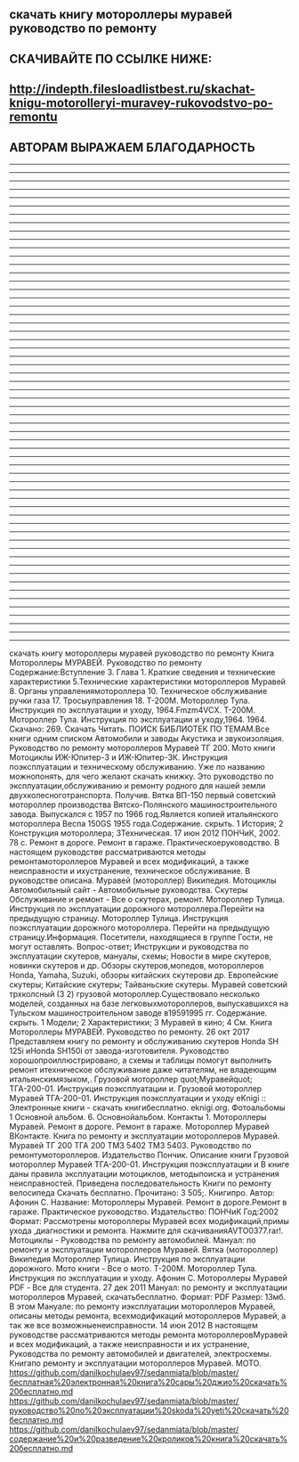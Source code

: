 скачать книгу мотороллеры муравей руководство по ремонту
--------------------------------------------------
СКАЧИВАЙТЕ ПО ССЫЛКЕ НИЖЕ:
--------------------------------------------------
http://indepth.filesloadlistbest.ru/skachat-knigu-motorolleryi-muravey-rukovodstvo-po-remontu
--------------------------------------------------
АВТОРАМ ВЫРАЖАЕМ БЛАГОДАРНОСТЬ
--------------------------------------------------
--------------------------------------------------
--------------------------------------------------
--------------------------------------------------
--------------------------------------------------
--------------------------------------------------
--------------------------------------------------
--------------------------------------------------
--------------------------------------------------
--------------------------------------------------
--------------------------------------------------
--------------------------------------------------
--------------------------------------------------
--------------------------------------------------
--------------------------------------------------
--------------------------------------------------
--------------------------------------------------
--------------------------------------------------
--------------------------------------------------
--------------------------------------------------
--------------------------------------------------
--------------------------------------------------
--------------------------------------------------
--------------------------------------------------
--------------------------------------------------
--------------------------------------------------
--------------------------------------------------
--------------------------------------------------
--------------------------------------------------
--------------------------------------------------
--------------------------------------------------
--------------------------------------------------
--------------------------------------------------
--------------------------------------------------
--------------------------------------------------
--------------------------------------------------
--------------------------------------------------
--------------------------------------------------
--------------------------------------------------
--------------------------------------------------
--------------------------------------------------
--------------------------------------------------
--------------------------------------------------
--------------------------------------------------
--------------------------------------------------
--------------------------------------------------
--------------------------------------------------
--------------------------------------------------
--------------------------------------------------
--------------------------------------------------
--------------------------------------------------
--------------------------------------------------
--------------------------------------------------
--------------------------------------------------
--------------------------------------------------
--------------------------------------------------
--------------------------------------------------
--------------------------------------------------
--------------------------------------------------
скачать книгу мотороллеры муравей руководство по ремонту Книга Мотороллеры МУРАВЕЙ. Руководство по ремонту Содержание:Вступление 3. Глава 1. Краткие сведения и технические характеристики 5.Технические характеристики мотороллеров Муравей 8. Органы управлениямотороллера 10. Техническое обслуживание ручки газа 17. Тросыуправления 18. Т-200М. Мотороллер Тула. Инструкция по эксплуатации и уходу, 1964.Fmzm4VCX. Т-200М. Мотороллер Тула. Инструкция по эксплуатации и уходу,1964. 1964. Скачано: 269. Скачать  Читать. ПОИСК БИБЛИОТЕК ПО ТЕМАМ.Все книги одним списком  Автомобили и заводы  Акустика и звукоизоляция. Руководство по ремонту мотороллеров Муравей ТГ 200. Мото книги Мотоциклы ИЖ-Юпитер-3 и ИЖ-Юпитер-3К. Инструкция поэксплуатации и техническому обслуживанию. Уже по названию можнопонять, для чего желают скачать книжку. Это руководство по эксплуатации,обслуживанию и ремонту родного для нашей земли двухколесноготранспорта. Получив. Вятка ВП-150  первый советский мотороллер производства Вятско-Полянского машиностроительного завода. Выпускался с 1957 по 1966 год.Является копией итальянского мотороллера Веспа 150GS 1955 года.Содержание. скрыть. 1 История; 2 Конструкция мотороллера; 3Техническая. 17 июн 2012  ПОНЧиК, 2002. 78 с. Ремонт в дороге. Ремонт в гараже. Практическоеруководство. В настоящем руководстве рассматриваются методы ремонтамотороллеров Муравей и всех модификаций, а также неисправности и ихустранение, техническое обслуживание. В руководстве описана. Муравей (мотороллер)  Википедия. Мотоциклы  Автомобильный сайт - Автомобильные руководства. Скутеры Обслуживание и ремонт - Все о скутерах, ремонт. Мотороллер Тулица. Инструкция по эксплуатации дорожного мотороллера.Перейти на предыдущую страницу. Мотороллер Тулица. Инструкция поэксплуатации дорожного мотороллера. Перейти на предыдущую страницу.Информация. Посетители, находящиеся в группе Гости, не могут оставлять. Вопрос-ответ; Инструкции и руководства по эксплуатации скутеров, мануалы, схемы; Новости в мире скутеров, новинки скутеров и др. Обзоры скутеров,мопедов, мотороллеров Honda, Yamaha, Suzuki, обзоры китайских скутерови др. Европейские скутеры; Китайские скутеры; Тайваньские скутеры. Муравей  советский трхколсный (3  2) грузовой мотороллер.Существовало несколько моделей, созданных на базе легковыхмотороллеров, выпускавшихся на Тульском машиностроительном заводе в19591995 гг. Содержание. скрыть. 1 Модели; 2 Характеристики; 3 Муравей в кино; 4 См.
Книга Мотороллеры МУРАВЕЙ. Руководство по ремонту. 26 окт 2017  Представляем книгу по ремонту и обслуживанию скутеров Honda SH 125i иHonda SH150i от завода-изготовителя. Руководство хорошопроиллюстрировано, а схемы и таблицы помогут выполнить ремонт итехническое обслуживание даже читателям, не владеющим итальянскимязыком,. Грузовой мотороллер quot;Муравейquot; ТГА-200-01. Инструкция поэксплуатации и. Грузовой мотороллер Муравей ТГА-200-01. Инструкция поэксплуатации и уходу  eKnigi :: Электронные книги - скачать книгибесплатно. eknigi.org. Фотоальбомы 1  Основной альбом. 6. Основнойальбом. Контакты 1. Мотороллеры Муравей. Ремонт в дороге. Ремонт в гараже. Мотороллер Муравей  ВКонтакте. Книга по ремонту и эксплуатации мотороллеров Муравей. Муравей ТГ 200  ТГА 200  ТМЗ 5402  ТМЗ 5403. Руководство по ремонтумотороллеров. Издательство Пончик. Описание книги Грузовой мотороллер Муравей ТГА-200-01. Инструкция поэксплуатации и  В книге даны правила эксплуатации мотоциклов, методыпоиска и устранения неисправностей. Приведена последовательность Книги по ремонту велосипеда Скачать бесплатно. Прочитано: 3 505;. Книгипро. Автор: Афонин С. Название: Мотороллеры Муравей. Ремонт в дороге.Ремонт в гараже. Практическое руководство. Издательство: ПОНЧиК Год:2002 Формат:  Рассмотрены мотороллеры Муравей всех модификаций,примы ухода ,диагностики и ремонта.  Нажмите для скачиванияAVTO0377.rar!. Мотоциклы - Руководства по ремонту автомобилей. Мануал: по ремонту и эксплуатации мотороллеров Муравей. Вятка (мотороллер)  Википедия
Мотороллер Тулица. Инструкция по эксплуатации дорожного. Мото книги - Все о мото. Т-200М. Мотороллер Тула. Инструкция по эксплуатации и уходу. Афонин С. Мотороллеры Муравей PDF - Все для студента. 27 дек 2011  Мануал: по ремонту и эксплуатации мотороллеров Муравей, скачатьбесплатно. Формат: PDF Размер: 13мб. В этом Мануале: по ремонту иэксплуатации мотороллеров Муравей, описаны методы ремонта, всехмодификаций мотороллеров Муравей, а так же все возможныенеисправности. 14 июн 2012  В настоящем руководстве рассматриваются методы ремонта мотороллеровМуравей и всех модификаций, а также неисправности и их устранение, Руководства по ремонту автомобилей и двигателей, электросхемы.  Книгапо ремонту и эксплуатации мотороллеров Муравей. MOTO.
https://github.com/danilkochulaev97/sedanmiata/blob/master/бесплатная%20электронная%20книга%20сары%20джио%20скачать%20бесплатно.md
https://github.com/danilkochulaev97/sedanmiata/blob/master/руководство%20по%20эксплуатации%20skoda%20yeti%20скачать%20бесплатно.md
https://github.com/danilkochulaev97/sedanmiata/blob/master/содержание%20и%20разведение%20кроликов%20книга%20скачать%20бесплатно.md